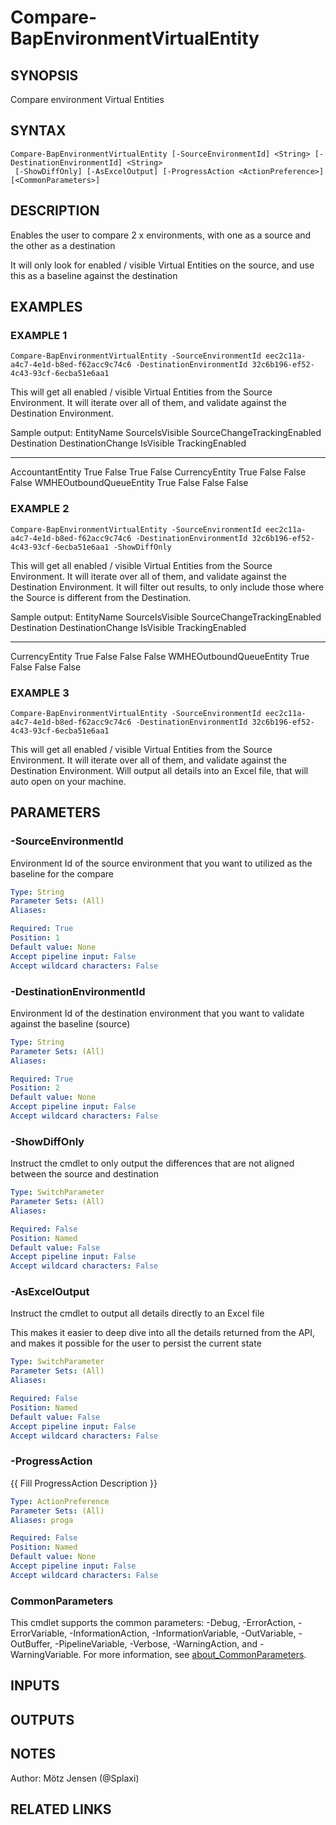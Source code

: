 ﻿---
external help file: d365bap.tools-help.xml
Module Name: d365bap.tools
online version:
schema: 2.0.0
---

# Compare-BapEnvironmentVirtualEntity

## SYNOPSIS
Compare environment Virtual Entities

## SYNTAX

```
Compare-BapEnvironmentVirtualEntity [-SourceEnvironmentId] <String> [-DestinationEnvironmentId] <String>
 [-ShowDiffOnly] [-AsExcelOutput] [-ProgressAction <ActionPreference>] [<CommonParameters>]
```

## DESCRIPTION
Enables the user to compare 2 x environments, with one as a source and the other as a destination

It will only look for enabled / visible Virtual Entities on the source, and use this as a baseline against the destination

## EXAMPLES

### EXAMPLE 1
```
Compare-BapEnvironmentVirtualEntity -SourceEnvironmentId eec2c11a-a4c7-4e1d-b8ed-f62acc9c74c6 -DestinationEnvironmentId 32c6b196-ef52-4c43-93cf-6ecba51e6aa1
```

This will get all enabled / visible Virtual Entities from the Source Environment.
It will iterate over all of them, and validate against the Destination Environment.

Sample output:
EntityName                     SourceIsVisible SourceChangeTrackingEnabled Destination DestinationChange
IsVisible   TrackingEnabled
----------                     --------------- --------------------------- ----------- -----------------
AccountantEntity               True            False                       True        False
CurrencyEntity                 True            False                       False       False
WMHEOutboundQueueEntity        True            False                       False       False

### EXAMPLE 2
```
Compare-BapEnvironmentVirtualEntity -SourceEnvironmentId eec2c11a-a4c7-4e1d-b8ed-f62acc9c74c6 -DestinationEnvironmentId 32c6b196-ef52-4c43-93cf-6ecba51e6aa1 -ShowDiffOnly
```

This will get all enabled / visible Virtual Entities from the Source Environment.
It will iterate over all of them, and validate against the Destination Environment.
It will filter out results, to only include those where the Source is different from the Destination.

Sample output:
EntityName                     SourceIsVisible SourceChangeTrackingEnabled Destination DestinationChange
IsVisible   TrackingEnabled
----------                     --------------- --------------------------- ----------- -----------------
CurrencyEntity                 True            False                       False       False
WMHEOutboundQueueEntity        True            False                       False       False

### EXAMPLE 3
```
Compare-BapEnvironmentVirtualEntity -SourceEnvironmentId eec2c11a-a4c7-4e1d-b8ed-f62acc9c74c6 -DestinationEnvironmentId 32c6b196-ef52-4c43-93cf-6ecba51e6aa1
```

This will get all enabled / visible Virtual Entities from the Source Environment.
It will iterate over all of them, and validate against the Destination Environment.
Will output all details into an Excel file, that will auto open on your machine.

## PARAMETERS

### -SourceEnvironmentId
Environment Id of the source environment that you want to utilized as the baseline for the compare

```yaml
Type: String
Parameter Sets: (All)
Aliases:

Required: True
Position: 1
Default value: None
Accept pipeline input: False
Accept wildcard characters: False
```

### -DestinationEnvironmentId
Environment Id of the destination environment that you want to validate against the baseline (source)

```yaml
Type: String
Parameter Sets: (All)
Aliases:

Required: True
Position: 2
Default value: None
Accept pipeline input: False
Accept wildcard characters: False
```

### -ShowDiffOnly
Instruct the cmdlet to only output the differences that are not aligned between the source and destination

```yaml
Type: SwitchParameter
Parameter Sets: (All)
Aliases:

Required: False
Position: Named
Default value: False
Accept pipeline input: False
Accept wildcard characters: False
```

### -AsExcelOutput
Instruct the cmdlet to output all details directly to an Excel file

This makes it easier to deep dive into all the details returned from the API, and makes it possible for the user to persist the current state

```yaml
Type: SwitchParameter
Parameter Sets: (All)
Aliases:

Required: False
Position: Named
Default value: False
Accept pipeline input: False
Accept wildcard characters: False
```

### -ProgressAction
{{ Fill ProgressAction Description }}

```yaml
Type: ActionPreference
Parameter Sets: (All)
Aliases: proga

Required: False
Position: Named
Default value: None
Accept pipeline input: False
Accept wildcard characters: False
```

### CommonParameters
This cmdlet supports the common parameters: -Debug, -ErrorAction, -ErrorVariable, -InformationAction, -InformationVariable, -OutVariable, -OutBuffer, -PipelineVariable, -Verbose, -WarningAction, and -WarningVariable. For more information, see [about_CommonParameters](http://go.microsoft.com/fwlink/?LinkID=113216).

## INPUTS

## OUTPUTS

## NOTES
Author: Mötz Jensen (@Splaxi)

## RELATED LINKS
